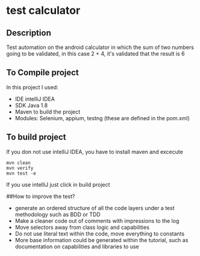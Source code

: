 # test calculator

## Description

Test automation on the android calculator in which the sum of two numbers
going to be validated, in this case 2 + 4, it's validated that the result is 6

## To Compile project

In this project I used:
- IDE intelliJ IDEA 
- SDK Java 1.8
- Maven to build the project
- Modules: Selenium, appium, testng (these are defined in the pom.xml)

## To build project 

If you don not use intelliJ IDEA, you have to install maven and excecute
```
mvn clean
mvn verify
mvn test -e
```

If you use intelliJ just click in build project

##How to improve the test?

- generate an ordered structure of all the code layers under a test methodology such as BDD or TDD
- Make a cleaner code out of comments with impressions to the log
- Move selectors away from class logic and capabilities
- Do not use literal text within the code, move everything to constants
- More base information could be generated within the tutorial, such as documentation on capabilities and libraries to use
